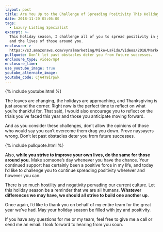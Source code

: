 ```yaml
---
layout: post
title: Are You Up to the Challenge of Spreading Positivity This Holiday Season?
date: 2018-11-20 05:06:00
tags:
  - Luxury Listing Specialist
excerpt: >-
  This holiday season, I challenge all of you to spread positivity in your life
  and the lives of those around you.
enclosure: >-
  https://s3.amazonaws.com/vyralmarketing/Mike+LaFido/Videos/2018/Marketing+Luxury+Group/Wishing+You+An+Amazing+Thanksgiving+%257C+Luxury+Listing+Specialist.mp4
pullquote: Don’t let past obstacles deter you from future successes.
enclosure_type: video/mp4
enclosure_time:
use_youtube_image: true
youtube_alternate_image:
youtube_code: CjA4T9iYpwk
---
```


{% include youtube.html %}

The leaves are changing, the holidays are approaching, and Thanksgiving is just around the corner. Right now is the perfect time to reflect on what you’re thankful for. That said, I would also encourage you to reflect on the trials you’ve faced this year and those you anticipate moving forward.

And as you consider these challenges, don’t allow the opinions of those who would say you can’t overcome them drag you down. Prove naysayers wrong. Don’t let past obstacles deter you from future successes.

{% include pullquote.html %}

Also, **while you strive to improve your own lives, do the same for those around you.** Make someone’s day whenever you have the chance. Your continued support has certainly been a positive force in my life, and today I’d like to challenge you to continue spreading positivity wherever and however you can.

There is so much hostility and negativity pervading our current culture. Let this holiday season be a reminder that we are all humans. **Whatever differences we may have, we should all strive to build one another up.**

Once again, I’d like to thank you on behalf of my entire team for the great year we’ve had. May your holiday season be filled with joy and positivity.

If you have any questions for me or my team, feel free to give me a call or send me an email. I look forward to hearing from you soon.